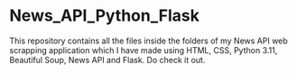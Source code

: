 # News_API_Python_Flask

This repository contains all the files inside the folders of my News API web scrapping application which I have made using HTML, CSS, Python 3.11, Beautiful Soup, News API and Flask.
Do check it out.
